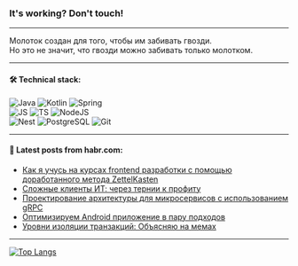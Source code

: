 ### It's working? Don't touch!

---
Молоток создан для того, чтобы им забивать гвозди. <br>
Но это не значит, что гвозди можно забивать только молотком.

---

#### 🛠️ Technical stack:

![Java](https://img.shields.io/badge/Java-informational?logo=Oracle&style=flat&logoColor=white&color=FF4500)
![Kotlin](https://img.shields.io/badge/Kotlin-informational?logo=Kotlin&style=flat&logoColor=white&color=774D97)
![Spring](https://img.shields.io/badge/SpringBoot-informational?logo=SpringBoot&style=flat&logoColor=white&color=6DB33F) <br>
![JS](https://img.shields.io/badge/JS-informational?logo=javaScript&style=flat&logoColor=black&color=F7Df1E)
![TS](https://img.shields.io/badge/TypeScript-informational?logo=typeScript&style=flat&logoColor=black&color=0667A8)
![NodeJS](https://img.shields.io/badge/NodeJS-informational?logo=node.js&style=flat&logoColor=white&color=70A760) <br>
![Nest](https://img.shields.io/badge/NestJS-informational?logo=NestJS&style=flat&logoColor=white&color=E0234E)
![PostgreSQL](https://img.shields.io/badge/PostgreSQL-informational?logo=PostgreSQL&style=flat&logoColor=white&color=DAA520)
![Git](https://img.shields.io/badge/Git-informational?logo=git&style=flat&logoColor=white&color=778899)

___

#### 💬 Latest posts from habr.com:

<!-- BLOG-POST-LIST:START -->
- [Как я учусь на курсах frontend разработки с помощью доработанного метода ZettelKasten](https://habr.com/ru/companies/lumanbox/articles/768574/?utm_source=habrahabr&utm_medium=rss&utm_campaign=768574)
- [Сложные клиенты ИТ: через тернии к профиту](https://habr.com/ru/articles/768646/?utm_source=habrahabr&utm_medium=rss&utm_campaign=768646)
- [Проектирование архитектуры для микросервисов с использованием gRPC](https://habr.com/ru/companies/otus/articles/767724/?utm_source=habrahabr&utm_medium=rss&utm_campaign=767724)
- [Оптимизируем Android приложение в пару подходов](https://habr.com/ru/articles/768636/?utm_source=habrahabr&utm_medium=rss&utm_campaign=768636)
- [Уровни изоляции транзакций: Объясняю на мемах](https://habr.com/ru/articles/768628/?utm_source=habrahabr&utm_medium=rss&utm_campaign=768628)
<!-- BLOG-POST-LIST:END -->

---
[![Top Langs](https://github-readme-stats-git-master-advtsetting-gmailcom.vercel.app/api/top-langs/?username=zloylis&langs_count=10&hide_title=false&title_color=e6edf3&size_weight=0.5&count_weight=0.5&layout=compact&hide_border=true&theme=dracula)](https://github.com/zloylis)

<!-- ![GitHub stats](https://github-readme-stats-git-master-advtsetting-gmailcom.vercel.app/api?username=zloylis&show_icons=true&hide_border=true&theme=dracula&hide_title=true&include_all_commits=true&count_private=true&hide=contribs&hide_rank=true) -->

